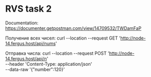 # RVS task 2

Documentation: https://documenter.getpostman.com/view/14709532/TWDamFaP

Получение всех чисел:
curl --location --request GET 'http://node-14.fergus.host/api/nums'

Отправка числа:
curl --location --request POST 'http://node-14.fergus.host/api/n' \
--header 'Content-Type: application/json' \
--data-raw '{"number":120}'
